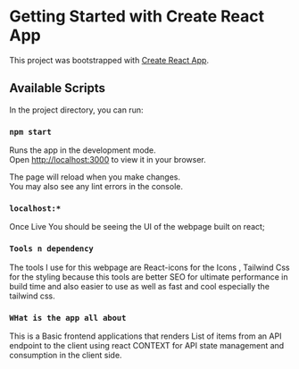 # Getting Started with Create React App

This project was bootstrapped with [Create React App](https://github.com/facebook/create-react-app).

## Available Scripts

In the project directory, you can run:

### `npm start`

Runs the app in the development mode.\
Open [http://localhost:3000](http://localhost:3000) to view it in your browser.

The page will reload when you make changes.\
You may also see any lint errors in the console.

### `localhost:*`
 Once Live You should be seeing the UI of the webpage built on react;

 ### `Tools n dependency`
 The tools I use for this webpage are React-icons for the Icons , Tailwind Css for the styling
 because this tools are better SEO for ultimate performance in build time and also easier to use
 as well as fast and cool  especially the tailwind css.

 ### `WHat is the app all about`

 This is a Basic frontend applications that renders List of items from an API endpoint to the client using react CONTEXT for API state management and consumption in the client side.
